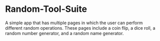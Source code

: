 # Random-Tool-Suite
A simple app that has multiple pages in which the user can perform different random operations.
These pages include a coin flip, a dice roll, a random number generator, and a random name generator.
